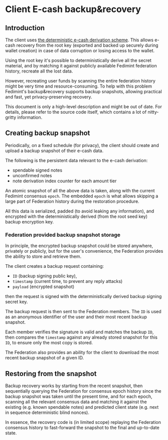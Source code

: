 # Client E-cash backup&recovery

## Introduction

The client uses [the deterministic e-cash derivation scheme](./recoverable_e-cash.md). This allows e-cash recovery from the root key (exported and backed up securely during wallet creation) in case of data corruption or losing access to the wallet.

Using the root key it's possible to deterministically derive all the secret material, and by matching it against publicly available Fedimint federation history, recreate all the lost data.

However, recreating user funds by scanning the entire federation history might be very time and resource-consuming. To help with this problem Fedimint's backup&recovery supports backup snapshots, allowing practical and fast, yet privacy-preserving recovery.

This document is only a high-level description and might be out of date. For details, please refer to the source code itself, which contains a lot of nitty-gritty information.

## Creating backup snapshot

Periodically, on a fixed schedule (for privacy), the client should create and upload a backup snapshot of their e-cash data.

The following is the persistent data relevant to the e-cash derivation:

* spendable signed notes
* unconfirmed notes
* note derivation index counter for each amount tier

An atomic snapshot of all the above data is taken, along with the current Fedimint consensus `epoch`. The embedded `epoch` is what allows skipping a large part of Federation history during the restoration procedure.

All this data is serialized, padded (to avoid leaking any information), and encrypted with the deterministically derived (from the root seed key) backup encryption key.

### Federation provided backup snapshot storage

In principle, the encrypted backup snapshot could be stored anywhere, privately or publicly, but for the user's convenience, the Federation provides the ability to store and retrieve them.

The client creates a backup request containing:

* `ID` (backup signing public key),
* `timestamp` (current time, to prevent any reply attacks)
* `payload` (encrypted snapshot)

then the request is signed with the deterministically derived backup signing secret key.

The backup request is then sent to the Federation members. The `ID` is used as an anonymous identifier of the user and their most recent backup snapshot.

Each member verifies the signature is valid and matches the backup `ID`, then compares the `timestamp` against any already stored snapshot for this `ID`, to ensure only the most copy is stored.

The Federation also provides an ability for the client to download the most recent backup snapshot of a given ID.

## Restoring from the snapshot

Backup recovery works by starting from the recent snapshot, then sequentially querying the Federation for consensus epoch history since the backup snapshot was taken until the present time, and for each epoch,  scanning all the relevant consensus data and matching it against the existing (e.g. known spendable notes) and predicted client state (e.g. next in sequence deterministic blind nonces).

In essence, the recovery code is (in limited scope) replaying the Federation consensus history to fast-forward the snapshot to the final and up-to-date state.

